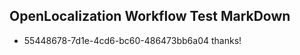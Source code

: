 ## OpenLocalization Workflow Test MarkDown
* 55448678-7d1e-4cd6-bc60-486473bb6a04 thanks!

<!--HONumber=Jul16_HO5-->


